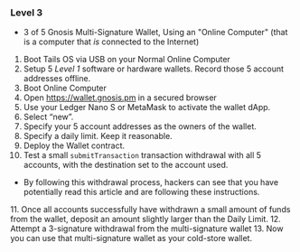 ### Level 3

- 3 of 5 Gnosis Multi-Signature Wallet, Using an "Online Computer" (that is a computer that *is* connected to the Internet)
 1. Boot Tails OS via USB on your Normal Online Computer
 2. Setup 5 *Level 1* software or hardware wallets. Record those 5 account addresses offline.
 3. Boot Online Computer
 4. Open https://wallet.gnosis.pm in a secured browser
 5. Use your Ledger Nano S or MetaMask to activate the wallet dApp.
 6. Select “new”.
 7. Specify your 5 account addresses as the owners of the wallet.
 8. Specify a daily limit. Keep it reasonable.
 9. Deploy the Wallet contract.
 10. Test a small `submitTransaction` transaction withdrawal with all 5 accounts, with the destination set to the account used.
 <ul>
  <li>By following this withdrawal process, hackers can see that you have potentially read this article and are following these instructions.</li>
 </ul>
 11. Once all accounts successfully have withdrawn a small amount of funds from the wallet, deposit an amount slightly larger than the Daily Limit.
 12. Attempt a 3-signature withdrawal from the multi-signature wallet
 13. Now you can use that multi-signature wallet as your cold-store wallet.